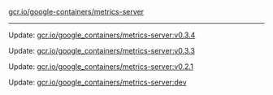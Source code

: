 [gcr.io/google-containers/metrics-server](https://hub.docker.com/r/cruse/metrics-server/tags/) 

----
Update: [gcr.io/google_containers/metrics-server:v0.3.4](https://hub.docker.com/r/cruse/metrics-server/tags/)

Update: [gcr.io/google_containers/metrics-server:v0.3.3](https://hub.docker.com/r/cruse/metrics-server/tags/)

Update: [gcr.io/google_containers/metrics-server:v0.2.1](https://hub.docker.com/r/cruse/metrics-server/tags/)

Update: [gcr.io/google_containers/metrics-server:dev](https://hub.docker.com/r/cruse/metrics-server/tags/)

